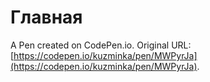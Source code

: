 # Главная

A Pen created on CodePen.io. Original URL: [https://codepen.io/kuzminka/pen/MWPyrJa](https://codepen.io/kuzminka/pen/MWPyrJa).

